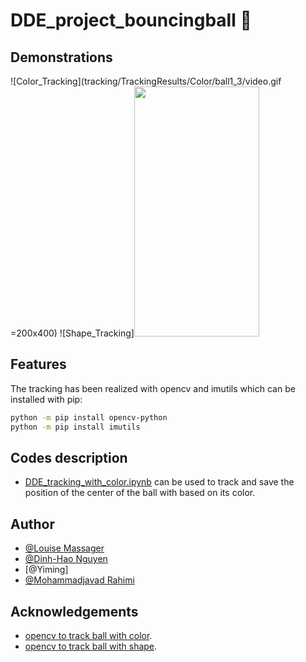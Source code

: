# DDE_project_bouncingball 🥎


## Demonstrations
![Color_Tracking](tracking/TrackingResults/Color/ball1_3/video.gif =200x400)
![Shape_Tracking]<img src="tracking/TrackingResults/Shape/ball1_3/video.gif" width="200" height="400">

## Features
The tracking has been realized with opencv and imutils which can be installed with pip:
```bash
python -m pip install opencv-python
python -m pip install imutils
```

## Codes description

* [DDE_tracking_with_color.ipynb](https://github.com/LouiseMassager/DDE_project_bouncingball/blob/main/tracking/DDE_tracking_with_color.ipynb) can be used to track and save the position of the center of the ball with based on its color.

## Author

- [@Louise Massager](https://github.com/LouiseMassager)
- [@Dinh-Hao Nguyen](https://github.com/Dinh-Hao-Nguyen)
- [@Yiming]
- [@Mohammadjavad Rahimi](https://github.com/MJSk8RAHIMI)


## Acknowledgements

- [opencv to track ball with color](https://stackoverflow.com/questions/63730808/golf-ball-tracking-in-python-opencv-with-different-color-balls).
- [opencv to track ball with shape](https://www.youtube.com/watch?v=RaCwLrKuS1w&ab_channel=CodeSavant).
